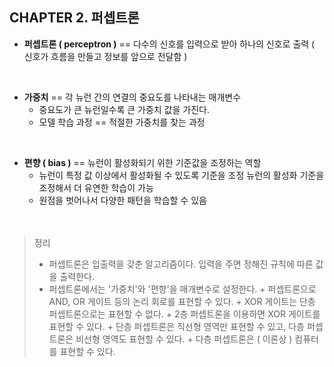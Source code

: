 ## CHAPTER 2. 퍼셉트론

+ **퍼셉트론 ( perceptron )** == 다수의 신호를 입력으로 받아 하나의 신호로 출력 ( 신호가 흐름을 만들고 정보를 앞으로 전달함 )
</br>

+ **가중치** == 각 뉴런 간의 연결의 중요도를 나타내는 매개변수
    + 중요도가 큰 뉴런일수록 큰 가중치 값을 가진다.
    + 모델 학습 과정 == 적절한 가중치를 찾는 과정
</br>

+ **편향 ( bias )** == 뉴런이 활성화되기 위한 기준값을 조정하는 역할
    + 뉴런이 특정 값 이상에서 활성화될 수 있도록 기준을 조정
        뉴런의 활성화 기준을 조정해서 더 유연한 학습이 가능
    + 원점을 벗어나서 다양한 패턴을 학습할 수 있음
</br></br></br>

> 정리
>    + 퍼셉트론은 입출력을 갖춘 알고리즘이다. 입력을 주면 정해진 규칙에 따른 값을 출력한다.
>    + 퍼셉트론에서는 '가중치'와 '편향'을 매개변수로 설정한다.
    + 퍼셉트론으로 AND, OR 게이트 등의 논리 회로를 표현할 수 있다.
    + XOR 게이트는 단층 퍼셉트론으로는 표현할 수 없다.
    + 2층 퍼셉트론을 이용하면 XOR 게이트를 표현할 수 있다.
    + 단층 퍼셉트론은 직선형 영역만 표현할 수 있고, 다층 퍼셉트론은 비선형 영역도 표현할 수 있다.
    + 다층 퍼셉트론은 ( 이론상 ) 컴퓨터를 표현할 수 있다.